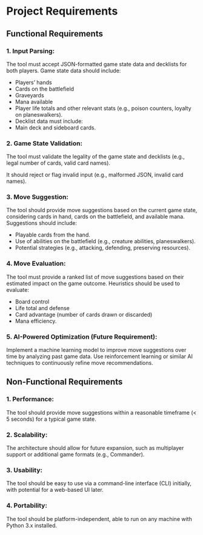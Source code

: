# Project Requirements
## Functional Requirements
### 1. Input Parsing:

The tool must accept JSON-formatted game state data and decklists for both players.
Game state data should include:
- Players’ hands
- Cards on the battlefield
- Graveyards
- Mana available
- Player life totals and other relevant stats (e.g., poison counters, loyalty on planeswalkers).
- Decklist data must include:
- Main deck and sideboard cards.

### 2. Game State Validation:

The tool must validate the legality of the game state and decklists (e.g., legal number of cards, valid card names).

It should reject or flag invalid input (e.g., malformed JSON, invalid card names).

### 3. Move Suggestion:

The tool should provide move suggestions based on the current game state, considering cards in hand, cards on the battlefield, and available mana.
Suggestions should include:
- Playable cards from the hand.
- Use of abilities on the battlefield (e.g., creature abilities, planeswalkers).
- Potential strategies (e.g., attacking, defending, preserving resources).

### 4. Move Evaluation:

The tool must provide a ranked list of move suggestions based on their estimated impact on the game outcome.
Heuristics should be used to evaluate:
- Board control
- Life total and defense
- Card advantage (number of cards drawn or discarded)
- Mana efficiency.

### 5. AI-Powered Optimization (Future Requirement):

Implement a machine learning model to improve move suggestions over time by analyzing past game data.
Use reinforcement learning or similar AI techniques to continuously refine move recommendations.

## Non-Functional Requirements
### 1. Performance:

The tool should provide move suggestions within a reasonable timeframe (< 5 seconds) for a typical game state.
### 2. Scalability:

The architecture should allow for future expansion, such as multiplayer support or additional game formats (e.g., Commander).
### 3. Usability:

The tool should be easy to use via a command-line interface (CLI) initially, with potential for a web-based UI later.
### 4. Portability:

The tool should be platform-independent, able to run on any machine with Python 3.x installed.
